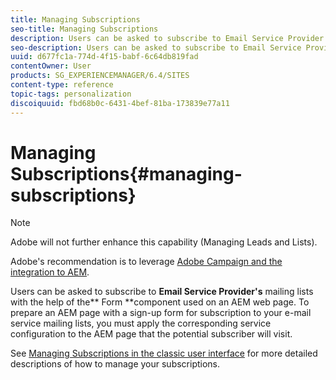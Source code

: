 ```yaml
---
title: Managing Subscriptions
seo-title: Managing Subscriptions
description: Users can be asked to subscribe to Email Service Provider's mailing lists with the help of the Form component used on an AEM web page
seo-description: Users can be asked to subscribe to Email Service Provider's mailing lists with the help of the Form component used on an AEM web page
uuid: d677fc1a-774d-4f15-babf-6c64db819fad
contentOwner: User
products: SG_EXPERIENCEMANAGER/6.4/SITES
content-type: reference
topic-tags: personalization
discoiquuid: fbd68b0c-6431-4bef-81ba-173839e77a11
---
```


# Managing Subscriptions{#managing-subscriptions}

>[!NOTE]
>
>Adobe will not further enhance this capability (Managing Leads and Lists).
>
>Adobe's recommendation is to leverage [Adobe Campaign and the integration to AEM](/help/sites-administering/campaign.md).

Users can be asked to subscribe to **Email Service Provider's** mailing lists with the help of the** Form **component used on an AEM web page. To prepare an AEM page with a sign-up form for subscription to your e-mail service mailing lists, you must apply the corresponding service configuration to the AEM page that the potential subscriber will visit.

See [Managing Subscriptions in the classic user interface](/help/sites-classic-ui-authoring/classic-personalization-campaigns-email-subscriptions.md) for more detailed descriptions of how to manage your subscriptions. 
